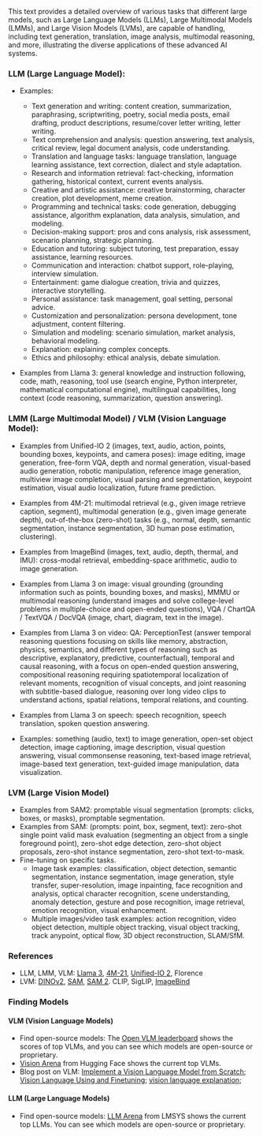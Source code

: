 This text provides a detailed overview of various tasks that different large models, such as Large Language Models (LLMs), Large Multimodal Models (LMMs), and Large Vision Models (LVMs), are capable of handling, including text generation, translation, image analysis, multimodal reasoning, and more, illustrating the diverse applications of these advanced AI systems.

### LLM (Large Language Model): 
- Examples: 
    - Text generation and writing: content creation, summarization, paraphrasing, scriptwriting, poetry, social media posts, email drafting, product descriptions, resume/cover letter writing, letter writing.
    - Text comprehension and analysis: question answering, text analysis, critical review, legal document analysis, code understanding.
    - Translation and language tasks: language translation, language learning assistance, text correction, dialect and style adaptation.
    - Research and information retrieval: fact-checking, information gathering, historical context, current events analysis.
    - Creative and artistic assistance: creative brainstorming, character creation, plot development, meme creation.
    - Programming and technical tasks: code generation, debugging assistance, algorithm explanation, data analysis, simulation, and modeling.
    - Decision-making support: pros and cons analysis, risk assessment, scenario planning, strategic planning.
    - Education and tutoring: subject tutoring, test preparation, essay assistance, learning resources.
    - Communication and interaction: chatbot support, role-playing, interview simulation.
    - Entertainment: game dialogue creation, trivia and quizzes, interactive storytelling.
    - Personal assistance: task management, goal setting, personal advice.
    - Customization and personalization: persona development, tone adjustment, content filtering.
    - Simulation and modeling: scenario simulation, market analysis, behavioral modeling.
    - Explanation: explaining complex concepts.
    - Ethics and philosophy: ethical analysis, debate simulation.

- Examples from Llama 3: general knowledge and instruction following, code, math, reasoning, tool use (search engine, Python interpreter, mathematical computational engine), multilingual capabilities, long context (code reasoning, summarization, question answering).

### LMM (Large Multimodal Model) / VLM (Vision Language Model): 
- Examples from Unified-IO 2 (images, text, audio, action, points, bounding boxes, keypoints, and camera poses): image editing, image generation, free-form VQA, depth and normal generation, visual-based audio generation, robotic manipulation, reference image generation, multiview image completion, visual parsing and segmentation, keypoint estimation, visual audio localization, future frame prediction.

- Examples from 4M-21: multimodal retrieval (e.g., given image retrieve caption, segment), multimodal generation (e.g., given image generate depth), out-of-the-box (zero-shot) tasks (e.g., normal, depth, semantic segmentation, instance segmentation, 3D human pose estimation, clustering). 

- Examples from ImageBind (images, text, audio, depth, thermal, and IMU): cross-modal retrieval, embedding-space arithmetic, audio to image generation.

- Examples from Llama 3 on image: visual grounding (grounding information such as points, bounding boxes, and masks), MMMU or multimodal reasoning (understand images and solve college-level problems in multiple-choice and open-ended questions), VQA / ChartQA / TextVQA / DocVQA (image, chart, diagram, text in the image).
- Examples from Llama 3 on video: QA: PerceptionTest (answer temporal reasoning questions focusing on skills like memory, abstraction, physics, semantics, and different types of reasoning such as descriptive, explanatory, predictive, counterfactual), temporal and causal reasoning, with a focus on open-ended question answering, compositional reasoning requiring spatiotemporal localization of relevant moments, recognition of visual concepts, and joint reasoning with subtitle-based dialogue, reasoning over long video clips to understand actions, spatial relations, temporal relations, and counting.
- Examples from Llama 3 on speech: speech recognition, speech translation, spoken question answering.

- Examples: something (audio, text) to image generation, open-set object detection, image captioning, image description, visual question answering, visual commonsense reasoning, text-based image retrieval, image-based text generation, text-guided image manipulation, data visualization.

### LVM (Large Vision Model)
- Examples from SAM2: promptable visual segmentation (prompts: clicks, boxes, or masks), promptable segmentation.
- Examples from SAM: (prompts: point, box, segment, text): zero-shot single point valid mask evaluation (segmenting an object from a single foreground point), zero-shot edge detection, zero-shot object proposals, zero-shot instance segmentation, zero-shot text-to-mask. 
- Fine-tuning on specific tasks. 
    - Image task examples: classification, object detection, semantic segmentation, instance segmentation, image generation, style transfer, super-resolution, image inpainting, face recognition and analysis, optical character recognition, scene understanding, anomaly detection, gesture and pose recognition, image retrieval, emotion recognition, visual enhancement.
    - Multiple images/video task examples: action recognition, video object detection, multiple object tracking, visual object tracking, track anypoint, optical flow, 3D object reconstruction, SLAM/SfM.

### References
- LLM, LMM, VLM: [Llama 3](https://arxiv.org/abs/2407.21783), [4M-21](https://arxiv.org/abs/2406.09406), [Unified-IO 2](https://arxiv.org/abs/2312.17172), Florence
- LVM: [DINOv2](https://arxiv.org/abs/2304.07193), [SAM](https://arxiv.org/abs/2304.02643), [SAM 2](https://arxiv.org/abs/2408.00714). CLIP, SigLIP, [ImageBind](https://arxiv.org/abs/2305.05665)

### Finding Models

#### VLM (Vision Language Models)
- Find open-source models: The [Open VLM leaderboard](https://huggingface.co/spaces/opencompass/open_vlm_leaderboard) shows the scores of top VLMs, and you can see which models are open-source or proprietary.
- [Vision Arena](https://huggingface.co/spaces/WildVision/vision-arena) from Hugging Face shows the current top VLMs.
- Blog post on VLM: [Implement a Vision Language Model from Scratch](https://huggingface.co/blog/AviSoori1x/seemore-vision-language-model); [Vision Language Using and Finetuning](https://huggingface.co/blog/vlms); [vision language explanation](https://huggingface.co/blog/vision_language_pretraining);

#### LLM (Large Language Models)
- Find open-source models: [LLM Arena](https://arena.lmsys.org) from LMSYS shows the current top LLMs. You can see which models are open-source or proprietary.
